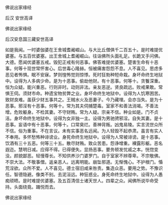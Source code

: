   佛说出家缘经  

后汉 安世高译  

佛说出家缘经  

后汉安息国三藏安世高译  

如是我闻。一时婆伽婆在王舍城耆阇崛山。与大比丘僧俱千二百五十。是时难提优婆塞。与五百优婆塞。出王舍城上耆阇崛山。往诣佛所头面礼足。长跪叉手问佛。大德。愿闻优婆塞五戒。毁犯正戒有何恶事。佛答难提优婆塞。楚害生命有十恶事。何等十现世常怀害心。后世毒心隆赫。恒被痛害怨怨不息。人不喜见。思虑多恶见者怖惧。眠不安寐。梦则惶怖觉则惊悸。死时狂勃种短命栽。身坏命终生地狱中。设得为人多病少命。是为十恶事。偷劫他财。有十恶事。何等十。贪餮深重。恒为众疑。能兴重恶。行则非时。动则非法。亲友恶逆。贤良疏远。败戒果敢。常惧王伺。须财市命。种遗宝物贫弊之业。身坏命终生地狱中。设得为人饥寒困苦。致财良难。虽获少财五事共之。王贼水火及恶妻子。今乃藏埋。会亦当失。是为十恶事。邪淫有十恶事。何等十。常为其夫伺捕楚毒。室家不和善法消竭。不善法增。危败躯身。不检其妻。不守财贿。常为人疑。宗亲不信。种业如是。门不贞洁。身坏命终生地狱中。设得为女非独一主。设得为男驰骋邪淫。自失其妻。是十恶事。妄语中有十恶事。何等十。口常臭烂。善神背叛。凶鬼易陵。实言流世众所不信。俗为重事。不在言议。未有实事恶名远闻。为人轻毁不起恭肃。虽言有实人不奉用。多怀愁怖种诽谤业。身死命终生地狱中。设得为人常被诽谤。是十恶事。饮酒有三十五恶。何等三十五。散尽财贿。致众苦患。怨诤增重。裸露形躯。恶名遐迩。慧明日减。应得不得。已得便失。显扬恶事。要务顿发忧戚之本。恍惚变没。颜貌鄙恶。轻慢尊长。不知供养沙门婆罗门。自于室家不辨尊卑。不宗敬佛。不崇大法。不敬事僧。返亲恶人。远离明能。崩坠邪道。无惭愧心。不护根门。惛荒淫欲。众所不爱。人不喜见。德士宿旧咸来咎责。集造众恶。要用之势。不豫识任。智德隐避。像类不别。去泥洹远。种狂惑业。身死命终生地狱中。设得为人愚痴顽瞆。是时难提优婆塞。及五百清信士诸天世人。四辈之众。闻佛所说毕命受持。头面绕竟。踊悦而去。  

佛说出家缘经  
